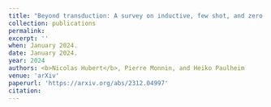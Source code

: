 ```yaml
---
title: "Beyond transduction: A survey on inductive, few shot, and zero shot link prediction in knowledge graphs (under review)."
collection: publications
permalink:
excerpt: ''
when: January 2024.
date: January 2024.
year: 2024
authors: <b>Nicolas Hubert</b>, Pierre Monnin, and Heiko Paulheim
venue: 'arXiv'
paperurl: 'https://arxiv.org/abs/2312.04997'
citation:
---
```

